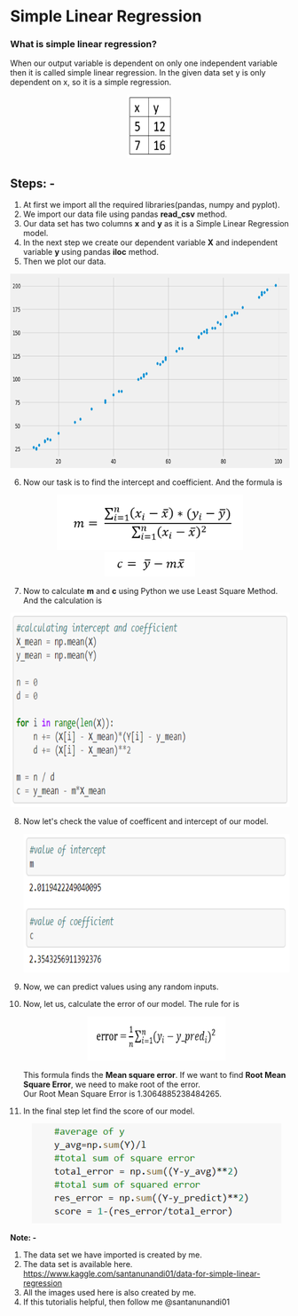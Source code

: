 # Simple Linear Regression
### What is simple linear regression?
When our output variable is dependent on only one independent variable then it is called simple linear regression. In the given data set y is only dependent on x, so it is a simple regression.
<p align="center">
<img src="https://github.com/santanunandi01/LinearRegression/blob/master/Images/xy1.PNG" width=82 height=115>
</p>

## Steps: -
1. At first we import all the required libraries(pandas, numpy and pyplot).
2. We import our data file using pandas **read_csv** method.
3. Our data set has two columns **x** and **y** as it is a Simple Linear Regression model.
4. In the next step we create our dependent variable **X** and independent variable **y** using pandas **iloc** method.
5. Then we plot our data.
<p align="center">
<img src="https://github.com/santanunandi01/LinearRegression/blob/master/Images/xvsy.png" height=350 width=700><br>
</p>

    
6.  Now our task is to find the intercept and coefficient. And the formula is
  <p align="center">
  <img src="/Images/m.PNG" height=100 wodth=300>
  <br>
  <img src="/Images/c.PNG" height=45 wodth=190>
  </p>


7. Now to calculate **m** and **c** using Python we use Least Square Method. And the calculation is
  <p align="center">
  <img src="https://github.com/santanunandi01/LinearRegression/blob/master/Images/logic.PNG" height=350 width=600>
  </p>

8. Now let's check the value of coefficent and intercept of our model.
   <p align="center">
     <img src="https://github.com/santanunandi01/LinearRegression/blob/master/Images/mandc.PNG" height=250 width=600>
   </p>
   
9. Now,  we can predict values using any random inputs.
10. Now, let us, calculate the error of our model. The rule for is
    <p align="center">
     <img src="https://github.com/santanunandi01/LinearRegression/blob/master/Images/error.PNG" height=80 width=250>
    </p>
    
    This formula finds the **Mean square error**. If we want to find **Root Mean Square Error**, we need to make root of the error.\
    Our Root Mean Square Error is 1.3064885238484265.
11. In the final step let find the score of our model.
    <p align="center">
     <img src="https://github.com/santanunandi01/LinearRegression/blob/master/Images/score.PNG" height=180 width=450>
    </p>

**Note: -**
1. The data set we have imported is created by me.
2. The data set is available here.
   <a target=blank>
     https://www.kaggle.com/santanunandi01/data-for-simple-linear-regression
    </a>
3. All the images used here is also created by me.
4. If this tutorialis helpful, then follow me @santanunandi01
